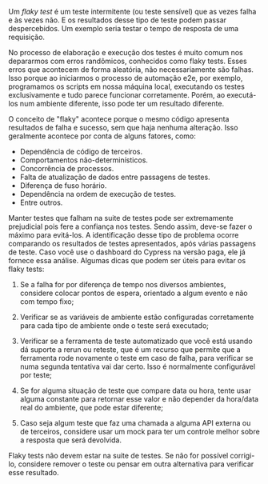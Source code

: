 Um *flaky test* é um teste intermitente (ou teste sensível) que as vezes falha e às vezes não. E os resultados desse tipo de teste podem passar despercebidos. Um exemplo seria testar o tempo de resposta de uma requisição.

No processo de elaboração e execução dos testes é muito comum nos depararmos com erros randômicos, conhecidos como flaky tests. Esses erros que acontecem de forma aleatória, não necessariamente são falhas. Isso porque ao iniciarmos o processo de automação e2e, por exemplo, programamos os scripts em nossa máquina local, executando os testes exclusivamente e tudo parece funcionar corretamente. Porém, ao executá-los num ambiente diferente, isso pode ter um resultado diferente.

O conceito de "flaky" acontece porque o mesmo código apresenta resultados de falha e sucesso, sem que haja nenhuma alteração. Isso geralmente acontece por conta de alguns fatores, como:
* Dependência de código de terceiros.
* Comportamentos não-determinísticos.
* Concorrência de processos.
* Falta de atualização de dados entre passagens de testes.
* Diferença de fuso horário.
* Dependência na ordem de execução de testes.
* Entre outros.

Manter testes que falham na suite de testes pode ser extremamente prejudicial pois fere a confiança nos testes. Sendo assim, deve-se fazer o máximo para evitá-los. A identificação desse tipo de problema ocorre comparando os resultados de testes apresentados, após várias passagens de teste. Caso você use o dashboard do Cypress na versão paga, ele já fornece essa análise. Algumas dicas que podem ser úteis para evitar os flaky tests:

1. Se a falha for por diferença de tempo nos diversos ambientes, considere colocar pontos de espera, orientado a algum evento e não com tempo fixo;

2. Verificar se as variáveis de ambiente estão configuradas corretamente para cada tipo de ambiente onde o teste será executado;

3. Verificar se a ferramenta de teste automatizado que você está usando dá suporte a rerun ou reteste, que é um recurso que permite que a ferramenta rode novamente o teste em caso de falha, para verificar se numa segunda tentativa vai dar certo. Isso é normalmente configurável por teste;

4. Se for alguma situação de teste que compare data ou hora, tente usar alguma constante para retornar esse valor e não depender da hora/data real do ambiente, que pode estar diferente;

5. Caso seja algum teste que faz uma chamada a alguma API externa ou de terceiros, considere usar um mock para ter um controle melhor sobre a resposta que será devolvida.

Flaky tests não devem estar na suite de testes. Se não for possível corrigi-lo, considere remover o teste ou pensar em outra alternativa para verificar esse resultado.